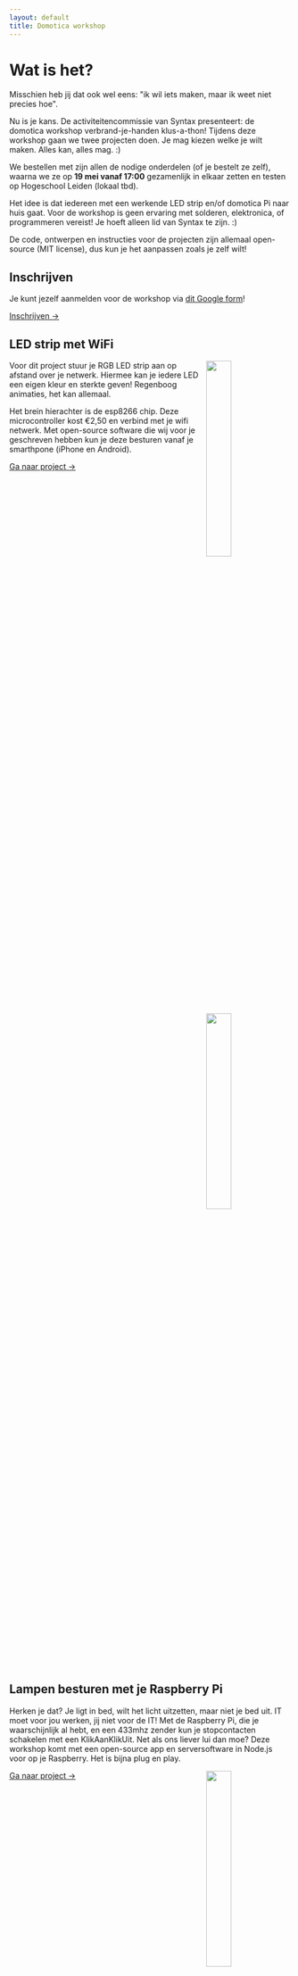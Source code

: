 ```yaml
---
layout: default
title: Domotica workshop
---
```


# Wat is het?

Misschien heb jij dat ook wel eens:
"ik wil iets maken, maar ik weet niet precies hoe".

Nu is je kans. De activiteitencommissie van Syntax presenteert: de domotica workshop verbrand-je-handen klus-a-thon!
Tijdens deze workshop gaan we twee projecten doen. Je mag kiezen welke je wilt maken. Alles kan, alles mag. :)

We bestellen met zijn allen de nodige onderdelen (of je bestelt ze zelf),
waarna we ze op **19 mei vanaf 17:00** gezamenlijk in elkaar zetten en testen op Hogeschool Leiden (lokaal tbd).

Het idee is dat iedereen met een werkende LED strip en/of domotica Pi naar huis gaat. Voor de workshop is geen ervaring
met solderen, elektronica, of programmeren vereist! Je hoeft alleen lid van Syntax te zijn. :)

De code, ontwerpen en instructies voor de projecten zijn allemaal open-source (MIT license),
dus kun je het aanpassen zoals je zelf wilt!

## Inschrijven

Je kunt jezelf aanmelden voor de workshop via [dit Google form](http://goo.gl/forms/DyqEM4lcrh)!

<a class="button" href="http://goo.gl/forms/DyqEM4lcrh">Inschrijven &rarr;</a>

## LED strip met WiFi

<a href="https://syntaxleiden.nl/static/workshop/jacek-led-strip.jpg"><img src="https://syntaxleiden.nl/static/workshop/jacek-led-strip.jpg" style="width: 30%; float: right;" /></a>

Voor dit project stuur je RGB LED strip aan op afstand over je netwerk. Hiermee kan je iedere LED een eigen kleur en sterkte geven! Regenboog animaties, het kan allemaal.

Het brein hierachter is de esp8266 chip. Deze microcontroller kost €2,50 en verbind met je wifi netwerk. Met open-source software die wij voor je geschreven hebben kun je deze besturen vanaf je smarthpone (iPhone en Android).

<a class="button" href="https://github.com/syntax-workshops">Ga naar project &rarr;</a>

<a href="https://syntaxleiden.nl/static/workshop/led-hond.gif"><img src="https://syntaxleiden.nl/static/workshop/led-hond.gif" style="width: 30%; float: right; clear: both;" /></a>

<div style="clear: both; width: 100%;"></div>

## Lampen besturen met je Raspberry Pi

Herken je dat? Je ligt in bed, wilt het licht uitzetten, maar niet je bed uit. IT moet voor jou werken, jij niet voor de IT!
Met de Raspberry Pi, die je waarschijnlijk al hebt, en een 433mhz zender kun je stopcontacten schakelen met een KlikAanKlikUit.
Net als ons liever lui dan moe? Deze workshop komt met een open-source app en serversoftware in Node.js voor op je Raspberry. Het is bijna plug en play.

<a href="https://syntaxleiden.nl/static/workshop/help-me.gif"><img src="https://syntaxleiden.nl/static/workshop/help-me.gif" style="width: 30%; float: right;" /></a>

<a class="button" href="https://github.com/syntax-workshops">Ga naar project &rarr;</a>

<div style="clear: both; width: 100%;"></div>

# Waar is het

We zullen de workshop houden op Hogeschool Leiden. Deze
beschikt over een werkplaats met alle soorten gereedschap die we nodig hebben.

# Wat moet ik hebben

Dit zijn de parts lists (bill of materials) die je nodig hebt voor de projecten.

## Lampen besturen

| Onderdeel                | Prijs NL | Prijs CN | Shop NL                                                                                  | Shop CN                                                                                                                                               |
|--------------------------|----------|----------|------------------------------------------------------------------------------------------|-------------------------------------------------------------------------------------------------------------------------------------------------------|
| Raspberry Pi 1 of hoger  | €27,95   | Nvt      | [SOS Solutions](https://www.sossolutions.nl/raspberry-pi/bordjes) | Nvt |
| 433Mhz zender            | €5,95    | €0,56    | [Kiwi Electronics](https://www.kiwi-electronics.nl/433mhz-rf-link-kit) | [AliExpress](http://www.aliexpress.com/item/RF-wireless-receiver-module-transmitter-module-board-super-regeneration-433MHZ-DC5V-ASK-OOK-1pair-2pcs/1620400987.html) |
| Jumper kabeltjes (F/F)   | €5,95    | €2,62    | [Kiwi Electronics](https://www.kiwi-electronics.nl/Premium-Jumperwires-40-stuks-op-strip-20cm-female-female) | [AliExpress](http://www.aliexpress.com/item/120pcs-20cm-male-male-male-female-and-female-jumper-wire-Dupont-cable-for-Arduino/1728903423.html) |
| KaKu/Action beginnersset | €22,49   | Nvt      | [Gamma](https://www.gamma.nl/assortiment/klikaanklikuit-schakelset-apa3-1500r/p/B364802) of [Action](http://www.action.nl/schakelset-afstandsbediening-4dlg-rand-aarde) | Nvt |

## LED strip met WiFi

| Onderdeel                    | Prijs NL | Prijs CN | Shop NL                                                                  | Shop CN                                                                                                                                                                                                                                                                                                                                                                                                                                          |
|------------------------------|----------|----------|--------------------------------------------------------------------------|-----------------------------------------------------------------------------------------------------------------------------------------------------------------------------------------------|
| NodeMCU bordje               | €15,76   | €3,86    | [Antratek](https://www.antratek.nl/nodemcu-v2-lua-based-esp8266-development-kit) | [AliExpress](http://www.aliexpress.com/item/V2-4M-4FLASH-NodeMcu-Lua-WIFI-Networking-development-board-Based-ESP8266/32448662166.html) |
| ws2812b LED strip 1m 30 ip30 | €16,95   | €4,43    | [Kiwi Electronics](https://www.kiwi-electronics.nl/digitale-rgb-ledstrip-ws2812b-30-led-1m) | [AliExpress](http://www.aliexpress.com/item/1m-4m-5m-individually-addressable-waterproof-ip65-ip67-5050-rgb-30-60-144-led-m-5v/32351194166.html) |
| 5v voeding van 3 ampere      | €17,95   | €3,95    | [AlleKabels](https://www.allekabels.nl/na/0/1307590/universele-ac-dc-adapter-5-v.html) | [AliExpress](http://www.aliexpress.com/item/Best-Price-UK-US-EU-Plug-Universal-AC-Adapter-Replacement-for-DC-5V-3A-Charger-Power/32298873894.html) |
| Perfboard                    | Nvt      | €5,06    | Nvt | [AliExpress](http://www.aliexpress.com/item/20pcs-5x7-4x6-3x7-2x8-cm-Pcb-Double-Sided-Copper-Prototype-Universal-PCB-Board-for-Arduino/32327790171.html) |
| Condenstator van 1µf (elco)  | Nvt      | €0,89 voor 10    | Nvt | [AliExpress](http://www.aliexpress.com/item/A1-free-shipping-10pcs-Aluminum-electrolytic-capacitor-1000uf-25v-10-17-Electrolytic-capacitor/32418335202.html?spm=2114.01010208.3.1.rsv61i&ws_ab_test=searchweb201556_9,searchweb201602_2_10036_10035_301_10034_10033_507_10032_10020_10001_10002_10017_10005_10010_10006_10011_10003_10021_10004_10022_10009_401_10008_10018_10019,searchweb201603_9&btsid=59fce065-4ab3-4b1d-b006-d18e6e051080) |
| Jumper kabeltjes (F/F)       | €5,95    | €2,62    | [Kiwi Electronics](https://www.kiwi-electronics.nl/Premium-Jumperwires-40-stuks-op-strip-20cm-female-female) | [AliExpress](http://www.aliexpress.com/item/120pcs-20cm-male-male-male-female-and-female-jumper-wire-Dupont-cable-for-Arduino/1728903423.html) |
| Male header pins             | €8,95    | €0,66    | [Kiwi Electronics](https://www.kiwi-electronics.nl/header-strip-40-pins) | [AliExpress](http://www.aliexpress.com/item/20pcs-Lot-Gold-plated-Single-Row-1x40-pin-2-54mm-Male-Header-Free-shipping-hot-sales/670908618.html) |

## Gereedschap

De volgende gereedschappen zullen we gebruiken op de workshop. Wij zorgen dat
er van alles minstens iets aanwezig is, maar als je het hebt, neem het dan
vooral mee!

* Soldeerbout (breng er een mee!)
* Soldeertin
* Kniptang
* Multimeter

# Formulier onderdelen inkopen

Mocht je liever ons onderdelen laten bestellen kan dit via het inschrijf formulier. De link hiervoor is onder het kopje Inschrijven te vinden.

Voor deze bestelling is het nodig dat je de onderdelen aanvinkt die je nog nodig hebt. Wij bestellen deze dan voor je in China en nemen ze mee naar de workshop. Het bestel proces van Ali Express is niet bijzonder en gebruikt gewoon iDeal. Je kunt het dus ook zelf bestellen. Dan krijg je het ook gewoon netjes zelf thuis :)

